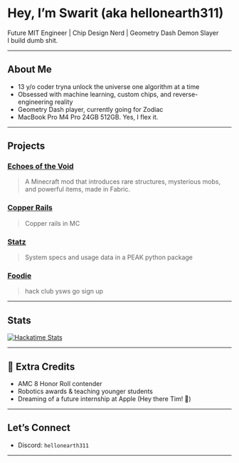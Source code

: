 # Hey, I’m Swarit (aka hellonearth311)

Future MIT Engineer | Chip Design Nerd | Geometry Dash Demon Slayer  
I build dumb shit.

---

## About Me

- 13 y/o coder tryna unlock the universe one algorithm at a time  
- Obsessed with machine learning, custom chips, and reverse-engineering reality  
- Geometry Dash player, currently going for Zodiac
- MacBook Pro M4 Pro 24GB 512GB. Yes, I flex it.

---

## Projects

### [Echoes of the Void](https://github.com/hellonearth311/Echoes-of-the-Void)
> A Minecraft mod that introduces rare structures, mysterious mobs, and powerful items, made in Fabric.

### [Copper Rails](https://github.com/hellonearth311/copper-rails)
> Copper rails in MC

### [Statz](https://github.com/hellonearth311/Statz)
> System specs and usage data in a PEAK python package

### [Foodie](https://github.com/hellonearth311/foodie)
> hack club ysws go sign up

---

## Stats

[![Hackatime Stats](https://github-readme-stats.hackclub.dev/api/wakatime?username=3960&api_domain=hackatime.hackclub.com&&custom_title=Hackatime+Stats&layout=compact&cache_seconds=0&langs_count=8&theme=blue_navy)](https://hackclub.com)

---

## 🧾 Extra Credits

- AMC 8 Honor Roll contender  
- Robotics awards & teaching younger students  
- Dreaming of a future internship at Apple (Hey there Tim! 👋)

---

## Let’s Connect

- Discord: `hellonearth311`

---
